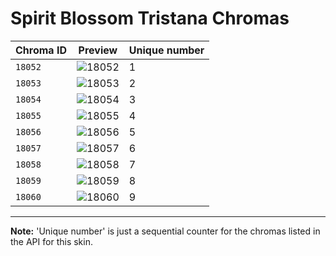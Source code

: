 # Spirit Blossom Tristana Chromas

| Chroma ID | Preview | Unique number |
|---|---|---|
| `18052` | ![18052](https://raw.communitydragon.org/latest/plugins/rcp-be-lol-game-data/global/default/v1/champion-chroma-images/18/18052.png) | 1 |
| `18053` | ![18053](https://raw.communitydragon.org/latest/plugins/rcp-be-lol-game-data/global/default/v1/champion-chroma-images/18/18053.png) | 2 |
| `18054` | ![18054](https://raw.communitydragon.org/latest/plugins/rcp-be-lol-game-data/global/default/v1/champion-chroma-images/18/18054.png) | 3 |
| `18055` | ![18055](https://raw.communitydragon.org/latest/plugins/rcp-be-lol-game-data/global/default/v1/champion-chroma-images/18/18055.png) | 4 |
| `18056` | ![18056](https://raw.communitydragon.org/latest/plugins/rcp-be-lol-game-data/global/default/v1/champion-chroma-images/18/18056.png) | 5 |
| `18057` | ![18057](https://raw.communitydragon.org/latest/plugins/rcp-be-lol-game-data/global/default/v1/champion-chroma-images/18/18057.png) | 6 |
| `18058` | ![18058](https://raw.communitydragon.org/latest/plugins/rcp-be-lol-game-data/global/default/v1/champion-chroma-images/18/18058.png) | 7 |
| `18059` | ![18059](https://raw.communitydragon.org/latest/plugins/rcp-be-lol-game-data/global/default/v1/champion-chroma-images/18/18059.png) | 8 |
| `18060` | ![18060](https://raw.communitydragon.org/latest/plugins/rcp-be-lol-game-data/global/default/v1/champion-chroma-images/18/18060.png) | 9 |

---

**Note:** 'Unique number' is just a sequential counter for the chromas listed in the API for this skin.
